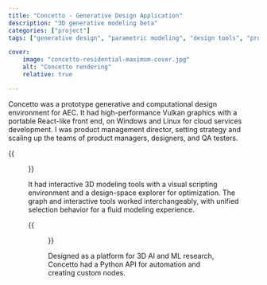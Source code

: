 ```yaml
---
title: "Concetto - Generative Design Application"
description: "3D generative modeling beta"
categories: ["project"]
tags: ["generative design", "parametric modeling", "design tools", "product management", "2024"]

cover:
    image: "concetto-residential-maximum-cover.jpg"
    alt: "Concetto rendering"
    relative: true

---
```

Concetto was a prototype generative and computational design environment for AEC.  It had high-performance Vulkan graphics with a portable React-like front end, on Windows and Linux for cloud services development. I was product management director, setting strategy and scaling up the teams of product managers, designers, and QA testers. 

{{<figure src="concetto-evoluto.jpg" alt="Concetto screenshot showing optimization" title="Design exploration"  caption="A platform for design optimization workflows. Image: © Glodon USA Software.">}}

It had interactive 3D modeling tools with a visual scripting environment and a design-space explorer for optimization. The graph and interactive tools worked interchangeably, with unified selection behavior for a fluid modeling experience.  

{{<figure src="concetto-notebook.jpg" alt="Screenshot of Jupyter notebook and Concetto 3D model" title="Concetto and Jupyter Notebook" caption="Concetto supported Jupyter Notebooks for AI research and computational design sketching. Image: © Glodon USA Software." >}}

Designed as a platform for 3D AI and ML research, Concetto had a Python API for automation and creating custom nodes.